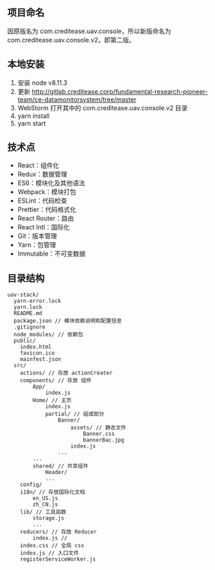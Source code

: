 ## 项目命名

因原版名为 com.creditease.uav.console，所以新版命名为 com.creditease.uav.console.v2，即第二版。

## 本地安装

1. 安装 node v8.11.3
2. 更新 http://gitlab.creditease.corp/fundamental-research-pioneer-team/ce-datamonitorsystem/tree/master
3. WebStorm 打开其中的 com.creditease.uav.console.v2 目录
4. yarn install
5. yarn start

## 技术点

- React：组件化
- Redux：数据管理
- ES6：模块化及其他语法
- Webpack：模块打包
- ESLint：代码检查
- Prettier：代码格式化
- React Router：路由
- React Intl：国际化
- Git：版本管理
- Yarn：包管理
- Immutable：不可变数据

## 目录结构

```
uav-stack/
  yarn-error.lock
  yarn.lock
  README.md
  package.json // 模块依赖说明和配置信息
  .gitignore
  node_modules/ // 依赖包
  public/
    index.html
    favicon.ico
    mainfest.json
  src/
    actions/ // 存放 actionCreater
    components/ // 存放 组件
        App/
            index.js
        Home/ // 主页
            index.js
            partial/ // 组成部分
                Banner/
                    assets/ // 静态文件
                        Banner.css
                        bannerBac.jpg
                    index.js
                ...
        ...
        shared/ // 共享组件
            Header/
            ...
    config/
    i18n/ // 存放国际化文档
        en_US.js
        zh_CN.js
    lib/ // 工具函数
        storage.js
        ...
    reducers/ // 存放 Reducer
        index.js //
    index.css // 全局 css
    index.js // 入口文件
    registerServiceWorker.js
```
